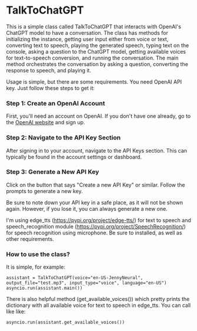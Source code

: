 # TalkToChatGPT

This is a simple class called TalkToChatGPT that interacts with OpenAI's ChatGPT model to have a conversation. The class has methods for initializing the instance, getting user input either from voice or text, converting text to speech, playing the generated speech, typing text on the console, asking a question to the ChatGPT model, getting available voices for text-to-speech conversion, and running the conversation. The main method orchestrates the conversation by asking a question, converting the response to speech, and playing it.

Usage is simple, but there are some requirements. You need OpenAI API key. Just follow these steps to get it:

### Step 1: Create an OpenAI Account

First, you'll need an account on OpenAI. If you don't have one already, go to the [OpenAI website](https://beta.openai.com/signup/) and sign up.

### Step 2: Navigate to the API Key Section

After signing in to your account, navigate to the API Keys section. This can typically be found in the account settings or dashboard.

### Step 3: Generate a New API Key

Click on the button that says "Create a new API Key" or similar. Follow the prompts to generate a new key. 

Be sure to note down your API key in a safe place, as it will not be shown again. However, if you lose it, you can always generate a new one.

I'm using edge_tts (https://pypi.org/project/edge-tts/) for text to speech and speech_recognition module (https://pypi.org/project/SpeechRecognition/) for speech recognition using microphone. Be sure to installed, as well as other requirements.

### How to use the class?

It is simple, for example:

```
assistant = TalkToChatGPT(voice="en-US-JennyNeural", output_file="test.mp3", input_type="voice", language="en-US")
asyncio.run(assistant.main())
```
There is also helpful method (get_available_voices()) which pretty prints the dictionary with all available voice for text to speech in edge_tts. You can call like like:

```
asyncio.run(assistant.get_available_voices())
```

